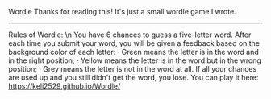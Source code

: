 Wordle
Thanks for reading this! It's just a small wordle game I wrote. 
********************************************************************************************************************************************************************************
Rules of Wordle: \n
You have 6 chances to guess a five-letter word. 
After each time you submit your word, you will be given a feedback based on the background color of each letter: 
    · Green means the letter is in the word and in the right position;
    · Yellow means the letter is in the word but in the wrong position;
    · Grey means the letter is not in the word at all. 
If all your chances are used up and you still didn't get the word, you lose. 
You can play it here: https://keli2529.github.io/Wordle/

